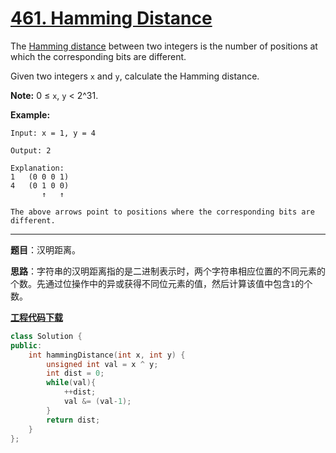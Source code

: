 # [461. Hamming Distance](https://leetcode.com/problems/hamming-distance/)

The [Hamming distance](https://en.wikipedia.org/wiki/Hamming_distance) between two integers is the number of positions at which the corresponding bits are different.

Given two integers `x` and `y`, calculate the Hamming distance.

**Note:**
0 ≤ `x`, `y` < 2^31.

**Example:**

```
Input: x = 1, y = 4

Output: 2

Explanation:
1   (0 0 0 1)
4   (0 1 0 0)
       ↑   ↑

The above arrows point to positions where the corresponding bits are different.
```

-----

**题目**：汉明距离。

**思路**：字符串的汉明距离指的是二进制表示时，两个字符串相应位置的不同元素的个数。先通过位操作中的异或获得不同位元素的值，然后计算该值中包含`1`的个数。

[**工程代码下载**](https://github.com/shenkh/leetcode)

```cpp
class Solution {
public:
    int hammingDistance(int x, int y) {
        unsigned int val = x ^ y;
        int dist = 0;
        while(val){
            ++dist;
            val &= (val-1);
        }
        return dist;
    }
};
```

